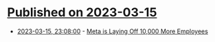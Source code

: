 # [Published on 2023-03-15](index.md)

* [2023-03-15, 23:08:00](https://soylentnews.org/article.pl?sid=23/03/14/1649227&from=rss) - [Meta is Laying Off 10,000 More Employees](https://soylentnews.org/article.pl?sid=23/03/14/1649227&from=rss)
